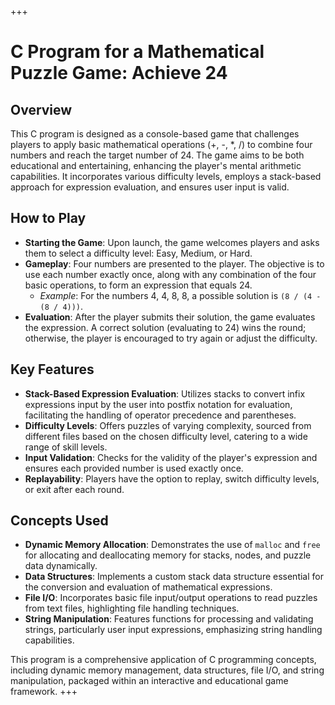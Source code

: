+++
# C Program for a Mathematical Puzzle Game: Achieve 24

## Overview
This C program is designed as a console-based game that challenges players to apply basic mathematical operations (+, -, *, /) to combine four numbers and reach the target number of 24. The game aims to be both educational and entertaining, enhancing the player's mental arithmetic capabilities. It incorporates various difficulty levels, employs a stack-based approach for expression evaluation, and ensures user input is valid.

## How to Play

- **Starting the Game**: Upon launch, the game welcomes players and asks them to select a difficulty level: Easy, Medium, or Hard.
- **Gameplay**: Four numbers are presented to the player. The objective is to use each number exactly once, along with any combination of the four basic operations, to form an expression that equals 24.
    - *Example*: For the numbers 4, 4, 8, 8, a possible solution is `(8 / (4 - (8 / 4)))`.
- **Evaluation**: After the player submits their solution, the game evaluates the expression. A correct solution (evaluating to 24) wins the round; otherwise, the player is encouraged to try again or adjust the difficulty.

## Key Features

- **Stack-Based Expression Evaluation**: Utilizes stacks to convert infix expressions input by the user into postfix notation for evaluation, facilitating the handling of operator precedence and parentheses.
- **Difficulty Levels**: Offers puzzles of varying complexity, sourced from different files based on the chosen difficulty level, catering to a wide range of skill levels.
- **Input Validation**: Checks for the validity of the player's expression and ensures each provided number is used exactly once.
- **Replayability**: Players have the option to replay, switch difficulty levels, or exit after each round.

## Concepts Used

- **Dynamic Memory Allocation**: Demonstrates the use of `malloc` and `free` for allocating and deallocating memory for stacks, nodes, and puzzle data dynamically.
- **Data Structures**: Implements a custom stack data structure essential for the conversion and evaluation of mathematical expressions.
- **File I/O**: Incorporates basic file input/output operations to read puzzles from text files, highlighting file handling techniques.
- **String Manipulation**: Features functions for processing and validating strings, particularly user input expressions, emphasizing string handling capabilities.

This program is a comprehensive application of C programming concepts, including dynamic memory management, data structures, file I/O, and string manipulation, packaged within an interactive and educational game framework.
+++
